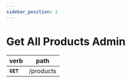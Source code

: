 ```yaml
---
sidebar_position: 2
---
```


# Get All Products Admin

| verb      | path      |
| --------- | --------- |
| **`GET`** | /products |
